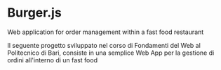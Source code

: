 # Burger.js
Web application for order management within a fast food restaurant

Il seguente progetto sviluppato nel corso di Fondamenti del Web al Politecnico di Bari, consiste in una semplice Web App per la gestione di ordini all'interno di un fast food
